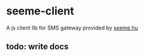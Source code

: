 # seeme-client
A js client lib for SMS gateway provided by [seeme.hu][seeme-url]

[seeme-url]: https://seeme.hu

## todo: write docs

